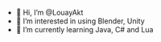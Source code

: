 - 👋 Hi, I’m @LouayAkt
- 👀 I’m interested in using Blender, Unity
- 🌱 I’m currently learning Java, C# and Lua
